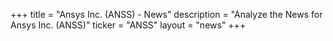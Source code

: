+++
title = "Ansys Inc. (ANSS) - News"
description = "Analyze the News for Ansys Inc. (ANSS)"
ticker = "ANSS"
layout = "news"
+++

